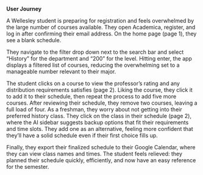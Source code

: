 **User Journey**

A Wellesley student is preparing for registration and feels overwhelmed by the large number of courses available. They open Academica, register, and log in after confirming their email address. On the home page (page 1), they see a blank schedule.

They navigate to the filter drop down next to the search bar and select “History” for the department and “200” for the level. Hitting enter, the app displays a filtered list of courses, reducing the overwhelming set to a manageable number relevant to their major.

The student clicks on a course to view the professor’s rating and any distribution requirements satisfies (page 2). Liking the course, they click it to add it to their schedule, then repeat the process to add five more courses. After reviewing their schedule, they remove two courses, leaving a full load of four. As a freshman, they worry about not getting into their preferred history class. They click on the class in their schedule (page 2), where the AI sidebar suggests backup options that fit their requirements and time slots. They add one as an alternative, feeling more confident that they’ll have a solid schedule even if their first choice fills up.

Finally, they export their finalized schedule to their Google Calendar, where they can view class names and times. The student feels relieved: they planned their schedule quickly, efficiently, and now have an easy reference for the semester.
